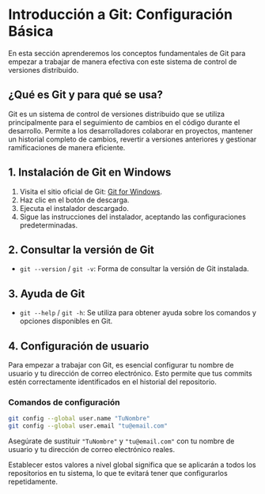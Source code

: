 # Introducción a Git: Configuración Básica

En esta sección aprenderemos los conceptos fundamentales de Git para empezar a trabajar de manera efectiva con este sistema de control de versiones distribuido.

## ¿Qué es Git y para qué se usa?

Git es un sistema de control de versiones distribuido que se utiliza principalmente para el seguimiento de cambios en el código durante el desarrollo. Permite a los desarrolladores colaborar en proyectos, mantener un historial completo de cambios, revertir a versiones anteriores y gestionar ramificaciones de manera eficiente.

## 1. Instalación de Git en Windows

1. Visita el sitio oficial de Git: [Git for Windows](https://git-scm.com/download/win).
2. Haz clic en el botón de descarga.
3. Ejecuta el instalador descargado.
4. Sigue las instrucciones del instalador, aceptando las configuraciones predeterminadas.

## 2. Consultar la versión de Git

- `git --version` / `git -v`: Forma de consultar la versión de Git instalada.

## 3. Ayuda de Git

- `git --help` / `git -h`: Se utiliza para obtener ayuda sobre los comandos y opciones disponibles en Git.

## 4. Configuración de usuario

Para empezar a trabajar con Git, es esencial configurar tu nombre de usuario y tu dirección de correo electrónico. Esto permite que tus commits estén correctamente identificados en el historial del repositorio.

### Comandos de configuración

```bash
git config --global user.name "TuNombre"
git config --global user.email "tu@email.com"
```

Asegúrate de sustituir `"TuNombre"` y `"tu@email.com"` con tu nombre de usuario y tu dirección de correo electrónico reales.

Establecer estos valores a nivel global significa que se aplicarán a todos los repositorios en tu sistema, lo que te evitará tener que configurarlos repetidamente.